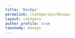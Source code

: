 ```yaml
---
title: 'DevOps'
permalink: /categories/devops
layout: category
author_profile: true
taxonomy: devops
---
```

